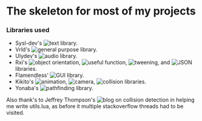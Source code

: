# The skeleton for most of my projects
### Libraries used

* Sysl-dev's ![text](https://github.com/sysl-dev/SYSL-Text/) library.</br>
* Vrld's ![general purpose](https://github.com/vrld/hump) library.</br>
* Ulydev's ![audio](https://github.com/Ulydev/wave) library.</br>
* Rxi's ![object orientation](https://github.com/rxi/classic/), ![useful function](https://github.com/rxi/lume/), ![tweening](https://github.com/rxi/flux), and ![JSON](https://github.com/rxi/json.lua) libraries.</br>
* Flamendless' ![GUI](https://github.com/flamendless/Slab) library.</br>
* Kikito's ![animation](https://github.com/kikito/anim8), ![camera](https://github.com/kikito/gamera), ![collision](https://github.com/kikito/bump.lua) libraries.</br>
* Yonaba's ![pathfinding](https://github.com/Yonaba/Jumper) library.</br>

Also thank's to Jeffrey Thompson's ![blog](https://www.jeffreythompson.org/collision-detection/) on collision detection in helping me write utils.lua, as before it multiple stackoverflow threads had to be visited.</br>


